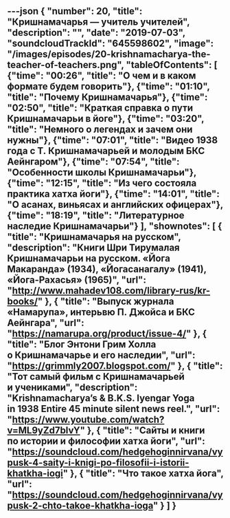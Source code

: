 ---json
{
	"number": 20,
	"title": "Кришнамачарья&nbsp;&mdash; учитель учителей",
	"description": "",
	"date": "2019-07-03",
	"soundcloudTrackId": "645598602",
	"image": "/images/episodes/20-krishnamacharya-the-teacher-of-teachers.png",
	"tableOfContents": [
		{"time": "00:26", "title": "О чем и&nbsp;в&nbsp;каком формате будем говорить"},
		{"time": "01:10", "title": "Почему Кришнамачарья"},
		{"time": "02:50", "title": "Краткая справка о&nbsp;пути Кришнамачарьи в&nbsp;йоге"},
		{"time": "03:20", "title": "Немного о&nbsp;легендах и&nbsp;зачем они нужны"},
		{"time": "07:01", "title": "Видео 1938 года с&nbsp;Т.&nbsp;Кришнамачарьей и&nbsp;молодым БКС Аейнгаром"},
		{"time": "07:54", "title": "Особенности школы Кришнамачарьи"},
		{"time": "12:15", "title": "Из чего состояла практика хатха йоги"},
		{"time": "14:01", "title": "О асанах, виньясах и&nbsp;английских офицерах"},
		{"time": "18:19", "title": "Литературное наследие Кришнамачарьи"}
	],
	"shownotes": [
		{
			"title": "Кришнамачарья на&nbsp;русском",
			"description": "Книги Шри Тирумалая Кришнамачарьи на&nbsp;русском. &laquo;Йога Макаранда&raquo; (1934), &laquo;Йогасанагалу&raquo; (1941), &laquo;Йога-Рахасья&raquo; (1965)",
			"url": "http://www.mahadev108.com/library-rus/kr-books/"
		},
		{
			"title": "Выпуск журнала &laquo;Намарупа&raquo;, интерьвю П.&nbsp;Джойса и&nbsp;БКС Аейнгара",
			"url": "https://namarupa.org/product/issue-4/"
		},
		{
			"title": "Блог Энтони Грим Холла о&nbsp;Кришнамачарье и&nbsp;его наследии",
			"url": "https://grimmly2007.blogspot.com/"
		},
		{
			"title": "Тот самый фильм с&nbsp;Кришнамачарьей и&nbsp;учениками",
			"description": "Krishnamacharya&rsquo;s &amp;&nbsp;B.K.S. Iyengar Yoga in&nbsp;1938 Entire 45&nbsp;minute silent news reel.",
			"url": "https://www.youtube.com/watch?v=ML9yZd7bIvY"
		},
		{
			"title": "Сайты и&nbsp;книги по&nbsp;истории и&nbsp;философии хатха йоги",
			"url": "https://soundcloud.com/hedgehoginnirvana/vypusk-4-saity-i-knigi-po-filosofii-i-istorii-khatkha-iogi"
		},
		{
			"title": "Что такое хатха йога",
			"url": "https://soundcloud.com/hedgehoginnirvana/vypusk-2-chto-takoe-khatkha-ioga"
		}
	]
}
---
